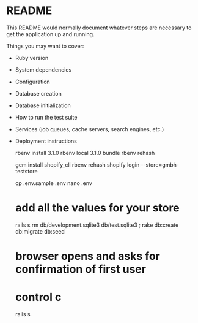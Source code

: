 # README

This README would normally document whatever steps are necessary to get the
application up and running.

Things you may want to cover:

* Ruby version

* System dependencies

* Configuration

* Database creation

* Database initialization

* How to run the test suite

* Services (job queues, cache servers, search engines, etc.)

* Deployment instructions


    rbenv install 3.1.0 
    rbenv local 3.1.0
    bundle
    rbenv rehash

    gem install shopify_cli
    rbenv rehash
    shopify login --store=gmbh-teststore
    
    cp .env.sample .env
    nano .env
    # add all the values for your store 
    
    rails s
    rm db/development.sqlite3 db/test.sqlite3 ; rake db:create db:migrate db:seed
    # browser opens and asks for confirmation of first user
    # control c
    rails s
    
